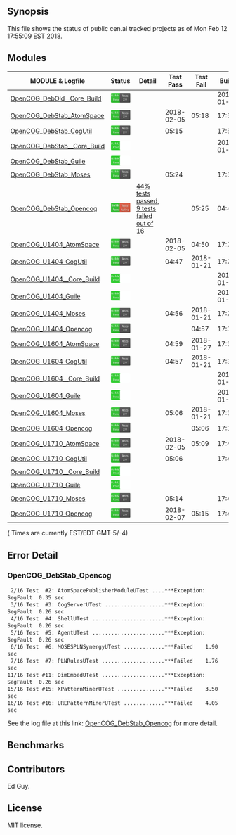 
## Synopsis

This file shows the status of public cen.ai tracked projects as of Mon Feb 12 17:55:09 EST 2018.

## Modules 

| MODULE & Logfile | Status | Detail | Test Pass | Test Fail| Build | Attempt|
| --- | --- | --- | --- | ---  | --- | --- | 
| [OpenCOG_DebOld__Core_Build](jobs/OpenCOG_DebOld__Core_Build.log) | ![Status](/images/BUILDPASS.svg) |  |  |  | 2018-01-15  | 2018-01-15 |
| [OpenCOG_DebStab_AtomSpace](jobs/OpenCOG_DebStab_AtomSpace.log) | ![Status](/images/BUILDPASS.svg) |  | 2018-02-05 | 05:18 | 17:52  | 17:52 |
| [OpenCOG_DebStab_CogUtil](jobs/OpenCOG_DebStab_CogUtil.log) | ![Status](/images/BUILDPASS.svg) |  | 05:15 |  | 17:50  | 17:50 |
| [OpenCOG_DebStab__Core_Build](jobs/OpenCOG_DebStab__Core_Build.log) | ![Status](/images/BUILDPASSNOTEST.svg) |  |  |  | 2018-01-16  | 04:47 |
| [OpenCOG_DebStab_Guile](jobs/OpenCOG_DebStab_Guile.log) | ![Status](/images/BUILDPASSNOTEST.svg) |  |  |  |   | 17:50 |
| [OpenCOG_DebStab_Moses](jobs/OpenCOG_DebStab_Moses.log) | ![Status](/images/BUILDPASS.svg) |  | 05:24 |  | 17:55  | 17:55 |
| [OpenCOG_DebStab_Opencog](jobs/OpenCOG_DebStab_Opencog.log) | ![Status](/images/TESTFAIL.svg) | [44% tests passed, 9 tests failed out of 16](#opencog_debstab_opencog) |  | 05:25 | 04:47  | 05:25 |
| [OpenCOG_U1404_AtomSpace](jobs/OpenCOG_U1404_AtomSpace.log) | ![Status](/images/BUILDPASS.svg) |  | 2018-02-05 | 04:50 | 17:27  | 17:27 |
| [OpenCOG_U1404_CogUtil](jobs/OpenCOG_U1404_CogUtil.log) | ![Status](/images/BUILDPASS.svg) |  | 04:47 | 2018-01-21 | 17:26  | 17:26 |
| [OpenCOG_U1404__Core_Build](jobs/OpenCOG_U1404__Core_Build.log) | ![Status](/images/BUILDPASSNOTEST.svg) |  |  |  | 2018-01-22  | 17:30 |
| [OpenCOG_U1404_Guile](jobs/OpenCOG_U1404_Guile.log) | ![Status](/images/BUILDPASSNOTEST.svg) |  |  |  | 2018-01-22  | 17:26 |
| [OpenCOG_U1404_Moses](jobs/OpenCOG_U1404_Moses.log) | ![Status](/images/BUILDPASS.svg) |  | 04:56 | 2018-01-21 | 17:29  | 17:29 |
| [OpenCOG_U1404_Opencog](jobs/OpenCOG_U1404_Opencog.log) | ![Status](/images/BUILDPASS.svg) |  |  | 04:57 | 17:30  | 17:30 |
| [OpenCOG_U1604_AtomSpace](jobs/OpenCOG_U1604_AtomSpace.log) | ![Status](/images/BUILDPASS.svg) |  | 04:59 | 2018-01-27 | 17:34  | 17:34 |
| [OpenCOG_U1604_CogUtil](jobs/OpenCOG_U1604_CogUtil.log) | ![Status](/images/BUILDPASS.svg) |  | 04:57 | 2018-01-21 | 17:33  | 17:33 |
| [OpenCOG_U1604__Core_Build](jobs/OpenCOG_U1604__Core_Build.log) | ![Status](/images/BUILDPASSNOTEST.svg) |  |  |  | 2018-01-22  | 17:37 |
| [OpenCOG_U1604_Guile](jobs/OpenCOG_U1604_Guile.log) | ![Status](/images/BUILDPASSNOTEST.svg) |  |  |  | 2018-01-22  | 17:33 |
| [OpenCOG_U1604_Moses](jobs/OpenCOG_U1604_Moses.log) | ![Status](/images/BUILDPASS.svg) |  | 05:06 | 2018-01-21 | 17:36  | 17:36 |
| [OpenCOG_U1604_Opencog](jobs/OpenCOG_U1604_Opencog.log) | ![Status](/images/BUILDPASS.svg) |  |  | 05:06 | 17:37  | 17:37 |
| [OpenCOG_U1710_AtomSpace](jobs/OpenCOG_U1710_AtomSpace.log) | ![Status](/images/BUILDPASS.svg) |  | 2018-02-05 | 05:09 | 17:41  | 17:41 |
| [OpenCOG_U1710_CogUtil](jobs/OpenCOG_U1710_CogUtil.log) | ![Status](/images/BUILDPASS.svg) |  | 05:06 |  | 17:40  | 17:40 |
| [OpenCOG_U1710__Core_Build](jobs/OpenCOG_U1710__Core_Build.log) | ![Status](/images/BUILDPASSNOTEST.svg) |  |  |  |   | 17:45 |
| [OpenCOG_U1710_Guile](jobs/OpenCOG_U1710_Guile.log) | ![Status](/images/BUILDPASSNOTEST.svg) |  |  |  |   | 17:40 |
| [OpenCOG_U1710_Moses](jobs/OpenCOG_U1710_Moses.log) | ![Status](/images/BUILDPASS.svg) |  | 05:14 |  | 17:44  | 17:44 |
| [OpenCOG_U1710_Opencog](jobs/OpenCOG_U1710_Opencog.log) | ![Status](/images/BUILDPASS.svg) |  | 2018-02-07 | 05:15 | 17:45  | 17:45 |

( Times are currently EST/EDT GMT-5/-4) 

## Error Detail


###  OpenCOG_DebStab_Opencog
```
 2/16 Test  #2: AtomSpacePublisherModuleUTest ....***Exception: SegFault  0.35 sec
 3/16 Test  #3: CogServerUTest ...................***Exception: SegFault  0.26 sec
 4/16 Test  #4: ShellUTest .......................***Exception: SegFault  0.26 sec
 5/16 Test  #5: AgentUTest .......................***Exception: SegFault  0.26 sec
 6/16 Test  #6: MOSESPLNSynergyUTest .............***Failed    1.90 sec
 7/16 Test  #7: PLNRulesUTest ....................***Failed    1.76 sec
11/16 Test #11: DimEmbedUTest ....................***Exception: SegFault  0.26 sec
15/16 Test #15: XPatternMinerUTest ...............***Failed    3.50 sec
16/16 Test #16: UREPatternMinerUTest .............***Failed    4.05 sec
```

See the log file at this link: [OpenCOG_DebStab_Opencog](jobs/OpenCOG_DebStab_Opencog.log) for more detail.


## Benchmarks


## Contributors

Ed Guy.

## License

MIT license. 

